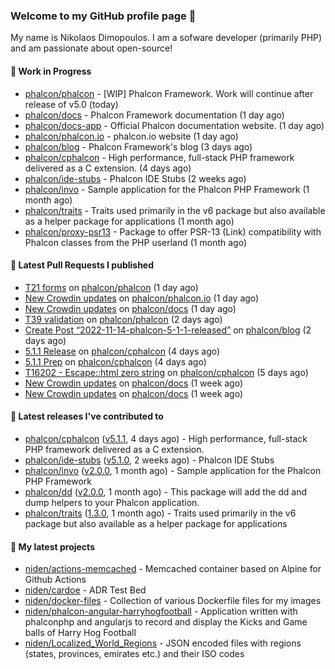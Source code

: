 ### Welcome to my GitHub profile page 👋

My name is Nikolaos Dimopoulos. I am a sofware developer (primarily PHP) and am passionate about open-source!

#### 👷 Work in Progress

- [phalcon/phalcon](https://github.com/phalcon/phalcon) - [WIP] Phalcon Framework. Work will continue after release of v5.0 (today)
- [phalcon/docs](https://github.com/phalcon/docs) - Phalcon Framework documentation (1 day ago)
- [phalcon/docs-app](https://github.com/phalcon/docs-app) - Official Phalcon documentation website. (1 day ago)
- [phalcon/phalcon.io](https://github.com/phalcon/phalcon.io) - phalcon.io website (1 day ago)
- [phalcon/blog](https://github.com/phalcon/blog) - Phalcon Framework&#39;s blog (3 days ago)
- [phalcon/cphalcon](https://github.com/phalcon/cphalcon) - High performance, full-stack PHP framework delivered as a C extension. (4 days ago)
- [phalcon/ide-stubs](https://github.com/phalcon/ide-stubs) - Phalcon IDE Stubs (2 weeks ago)
- [phalcon/invo](https://github.com/phalcon/invo) - Sample application for the Phalcon PHP Framework (1 month ago)
- [phalcon/traits](https://github.com/phalcon/traits) - Traits used primarily in the v6 package but also available as a helper package for applications (1 month ago)
- [phalcon/proxy-psr13](https://github.com/phalcon/proxy-psr13) - Package to offer PSR-13 (Link) compatibility with Phalcon classes from the PHP userland (1 month ago)

#### 🔨 Latest Pull Requests I published

- [T21 forms](https://github.com/phalcon/phalcon/pull/292) on [phalcon/phalcon](https://github.com/phalcon/phalcon) (1 day ago)
- [New Crowdin updates](https://github.com/phalcon/phalcon.io/pull/140) on [phalcon/phalcon.io](https://github.com/phalcon/phalcon.io) (1 day ago)
- [New Crowdin updates](https://github.com/phalcon/docs/pull/3107) on [phalcon/docs](https://github.com/phalcon/docs) (1 day ago)
- [T39 validation](https://github.com/phalcon/phalcon/pull/291) on [phalcon/phalcon](https://github.com/phalcon/phalcon) (2 days ago)
- [Create Post “2022-11-14-phalcon-5-1-1-released”](https://github.com/phalcon/blog/pull/521) on [phalcon/blog](https://github.com/phalcon/blog) (2 days ago)
- [5.1.1 Release](https://github.com/phalcon/cphalcon/pull/16206) on [phalcon/cphalcon](https://github.com/phalcon/cphalcon) (4 days ago)
- [5.1.1 Prep](https://github.com/phalcon/cphalcon/pull/16205) on [phalcon/cphalcon](https://github.com/phalcon/cphalcon) (4 days ago)
- [T16202 - Escape::html zero string](https://github.com/phalcon/cphalcon/pull/16204) on [phalcon/cphalcon](https://github.com/phalcon/cphalcon) (5 days ago)
- [New Crowdin updates](https://github.com/phalcon/docs/pull/3103) on [phalcon/docs](https://github.com/phalcon/docs) (1 week ago)
- [New Crowdin updates](https://github.com/phalcon/docs/pull/3101) on [phalcon/docs](https://github.com/phalcon/docs) (1 week ago)

#### 🔭 Latest releases I've contributed to

- [phalcon/cphalcon](https://github.com/phalcon/cphalcon) ([v5.1.1](https://github.com/phalcon/cphalcon/releases/tag/v5.1.1), 4 days ago) - High performance, full-stack PHP framework delivered as a C extension.
- [phalcon/ide-stubs](https://github.com/phalcon/ide-stubs) ([v5.1.0](https://github.com/phalcon/ide-stubs/releases/tag/v5.1.0), 2 weeks ago) - Phalcon IDE Stubs
- [phalcon/invo](https://github.com/phalcon/invo) ([v2.0.0](https://github.com/phalcon/invo/releases/tag/v2.0.0), 1 month ago) - Sample application for the Phalcon PHP Framework
- [phalcon/dd](https://github.com/phalcon/dd) ([v2.0.0](https://github.com/phalcon/dd/releases/tag/v2.0.0), 1 month ago) - This package will add the dd and dump helpers to your Phalcon application.
- [phalcon/traits](https://github.com/phalcon/traits) ([1.3.0](https://github.com/phalcon/traits/releases/tag/1.3.0), 1 month ago) - Traits used primarily in the v6 package but also available as a helper package for applications

#### 🌱 My latest projects

- [niden/actions-memcached](https://github.com/niden/actions-memcached) - Memcached container based on Alpine for Github Actions
- [niden/cardoe](https://github.com/niden/cardoe) - ADR Test Bed
- [niden/docker-files](https://github.com/niden/docker-files) - Collection of various Dockerfile files for my images
- [niden/phalcon-angular-harryhogfootball](https://github.com/niden/phalcon-angular-harryhogfootball) - Application written with phalconphp and angularjs to record and display the Kicks and Game balls of Harry Hog Football
- [niden/Localized_World_Regions](https://github.com/niden/Localized_World_Regions) - JSON encoded files with regions (states, provinces, emirates etc.) and their ISO codes



